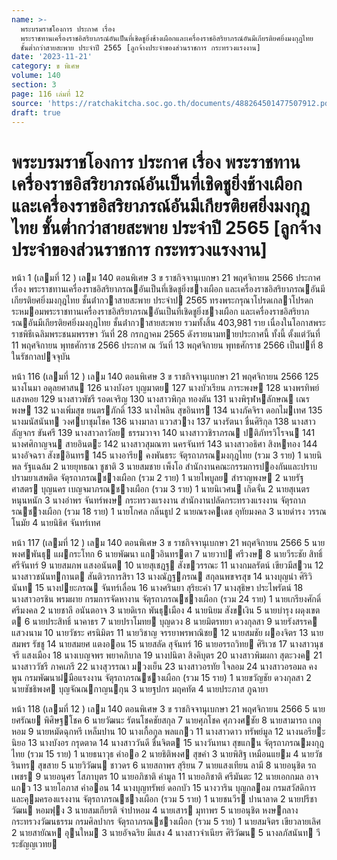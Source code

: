 ```yaml
---
name: >-
  พระบรมราชโองการ ประกาศ เรื่อง
  พระราชทานเครื่องราชอิสริยาภรณ์อันเป็นที่เชิดชูยิ่งช้างเผือกและเครื่องราชอิสริยาภรณ์อันมีเกียรติยศยิ่งมงกุฎไทย
  ชั้นต่ำกว่าสายสะพาย ประจำปี 2565 [ลูกจ้างประจำของส่วนราชการ กระทรวงแรงงาน]
date: '2023-11-21'
category: ข พิเศษ
volume: 140
section: 3
page: 116 เล่มที่ 12
source: 'https://ratchakitcha.soc.go.th/documents/488264501477507912.pdf'
draft: true
---
```


# พระบรมราชโองการ ประกาศ เรื่อง พระราชทานเครื่องราชอิสริยาภรณ์อันเป็นที่เชิดชูยิ่งช้างเผือกและเครื่องราชอิสริยาภรณ์อันมีเกียรติยศยิ่งมงกุฎไทย ชั้นต่ำกว่าสายสะพาย ประจำปี 2565 [ลูกจ้างประจำของส่วนราชการ กระทรวงแรงงาน]

หน้า 1 (เลมที่ 12 ) เลม 140 ตอนพิเศษ 3 ข ราชกิจจานุเบกษา 21 พฤศจิกายน 2566 ประกาศ เรื่อง พระราชทานเครื่องราชอิสริยาภรณอันเป็นที่เชิดชูยิ่งชางเผือก และเครื่องราชอิสริยาภรณอันมีเกียรติยศยิ่งมงกุฎไทย ชั้นต่ํากวาสายสะพาย ประจําป 2565 ทรงพระกรุณาโปรดเกลาโปรดกระหมอมพระราชทานเครื่องราชอิสริยาภรณอันเป็นที่เชิดชูยิ่งชางเผือก และเครื่องราชอิสริยาภรณอันมีเกียรติยศยิ่งมงกุฎไทย ชั้นต่ํากวาสายสะพาย รวมทั้งสิ้น 403,981 ราย เนื่องในโอกาสพระราชพิธีเฉลิมพระชนมพรรษา วันที่ 28 กรกฎาคม 2565 ดังรายนามทายประกาศนี้ ทั้งนี้ ตั้งแต่วันที่ 11 พฤศจิกายน พุทธศักราช 2566 ประกาศ ณ วันที่ 13 พฤศจิกายน พุทธศักราช 2566 เป็นปที่ 8 ในรัชกาลปจจุบัน

หน้า 116 (เลมที่ 12 ) เลม 140 ตอนพิเศษ 3 ข ราชกิจจานุเบกษา 21 พฤศจิกายน 2566 125 นางโนมา อดุลยศาสน 126 นางบังอร บุญมาตย 127 นางบัวเรียน ภาระพงษ 128 นางพรทิพย์ แสงหอย 129 นางสาวพัชรี รอดเจริญ 130 นางสาวพิกุล ทองตัน 131 นางพิรุฬหลักษณ เณรพงษ 132 นางเพิ่มสุข ยนตรภักดิ์ 133 นางไพลิน สุขอินทร 134 นางภัคจิรา ดอกไมเทศ 135 นางมนัสนันท วงศบาชุมโชค 136 นางมาลา แววสวาง 137 นางรัตนา ชื่นศิริกุล 138 นางสาวลัญจกร ขันศรี 139 นางสาวลาวัลย ธรรมวาจา 140 นางสาววชิราภรณ ปติภัทรวิโรจน 141 นางศศิกาญจน สายอินตะ 142 นางสาวสุมณฑา นครจันทร์ 143 นางสาวอธิศา สิงหทอง 144 นางอัจฉรา สังขอินทร 145 นางอารีย คงพันธระ จัตุรถาภรณมงกุฎไทย (รวม 3 ราย) 1 นายนิพล รัฐแฉล้ม 2 นายยุทธณา ชูชาติ 3 นายสมชาย เพ็งโอ สํานักงานคณะกรรมการปองกันและปราบปรามยาเสพติด จัตุรถาภรณชางเผือก (รวม 2 ราย) 1 นายไพบูลย สําราญพงษ 2 นายรัฐศาสตร บุญนคร เบญจมาภรณชางเผือก (รวม 3 ราย) 1 นายนิเวศน เกิดจั่น 2 นายสุเนตร หนุนหนัก 3 นางอําพร จันทร์พงษ กระทรวงแรงงาน สํานักงานปลัดกระทรวงแรงงาน จัตุรถาภรณชางเผือก (รวม 18 ราย) 1 นายโกศล กลิ่นธูป 2 นายณรงคเดช อุทัยมงคล 3 นายดํารง วรรณโนมัย 4 นายนิธิศ จันทร์เทศ

หน้า 117 (เลมที่ 12 ) เลม 140 ตอนพิเศษ 3 ข ราชกิจจานุเบกษา 21 พฤศจิกายน 2566 5 นายพงศพันธุ แผกระโทก 6 นายพัฒนา แกวอินทรตา 7 นายวาป ศรีวงษ 8 นายวีระชัย สิทธิ์ศรีจันทร์ 9 นายสมภพ แสงอนันต 10 นายสุเชฎฐ สังขวรรณะ 11 นางกมลรัตน์ เขียวมีสวน 12 นางสาวชนันทกานต สันติวรการสิรา 13 นางณัฏฐภรณ สกุลนพขจรสุข 14 นางบุญนํา ศิริวินันท 15 นางปยะภรณ จันทร์เลื่อน 16 นางศรินยา สุริยะคํา 17 นางสุธิษา ประไพรัตน์ 18 นางสาวอรชิน พรมผาย กรมการจัดหางาน จัตุรถาภรณชางเผือก (รวม 24 ราย) 1 นายเกรียงศักดิ์ ศรีมงคล 2 นายชาลี อนันตอาจ 3 นายดิเรก พันธุเมือง 4 นายนิยม สังขเงิน 5 นายบํารุง ผดุงเขตต 6 นายประสิทธิ์ นาคาธร 7 นายปราโมทย บุญดวง 8 นายมิตรทยา ดวงกุลสา 9 นายรังสรรค แสวงนาม 10 นายวัชระ ศรนิมิตร 11 นายวิชาญ จรรยาพรพาณิชย 12 นายสมชัย ผองจิตร 13 นายสมพร รัชชู 14 นายสมยศ แตงออน 15 นายสลัด สุจันทร์ 16 นายอรรถวิทย ศิริเวช 17 นางสาวนุชจรี แสงเมือง 18 นางเบญจพร พยาคภิบาล 19 นางปนิตา สิงคิบุตร 20 นางสาวพิมผกา สุตะวงค 21 นางสาววัชรี ภาคเภรี 22 นางสุวรรณา มวงเย็น 23 นางสาวอรทัย ใจลอม 24 นางสาวอรอมล คงพูน กรมพัฒนาฝมือแรงงาน จัตุรถาภรณชางเผือก (รวม 15 ราย) 1 นายขวัญชัย ดวงกุลสา 2 นายชัชธิพงศ บุญจัณณกาญนกุน 3 นายฐปกร มฤคทัต 4 นายประภาส ภูฉายา

หน้า 118 (เลมที่ 12 ) เลม 140 ตอนพิเศษ 3 ข ราชกิจจานุเบกษา 21 พฤศจิกายน 2566 5 นายยศรัณย พิศิษฐโชค 6 นายวัฒนะ รัตนโชคชัยสกุล 7 นายศุภโชค ศุภวงศชัย 8 นายสามารถ เกตุหอม 9 นายหมัดฉุกหรี เหล็มปาน 10 นางเกื้อกูล พลแกว 11 นางสาวดาว ทรัพย์มูล 12 นางนอรียะ นิยอ 13 นางบังอร กรุดตาด 14 นางสาววันดี ชื่นจิตต 15 นางวันทนา สุขแกน จัตุรถาภรณมงกุฎไทย (รวม 15 ราย) 1 นายธนาวุธ คําออ 2 นายธิติพงศ สุขคํา 3 นายพิสิฐ เหมือนแยม 4 นายวัชรินทร สุขสาย 5 นายวิวัฒน ชาวดร 6 นายสถาพร สุริยน 7 นายแสงเทียน ลามี 8 นายอนุชิต รถเพชร 9 นายอนุศร โสภาบุตร 10 นายอภิชาติ คํามูล 11 นายอภิชาติ ศรีมันตะ 12 นายเอกกมล อาจแกว 13 นายโอภาส คําออน 14 นางบุญทรัพย์ ดอกบัว 15 นางวาริน บุญกลอม กรมสวัสดิการและคุมครองแรงงาน จัตุรถาภรณชางเผือก (รวม 5 ราย) 1 นายชนวีร ปานาลาด 2 นายปรีชาวัฒน หอมฟุง 3 นายสมเกียรติ จําปาหอม 4 นายเสาร มุทาพร 5 นายอนุชิต หงษกลาง กระทรวงวัฒนธรรม กรมศิลปากร จัตุรถาภรณชางเผือก (รวม 5 ราย) 1 นายสมจิตร เขียวลายเลิศ 2 นายสายัณห อุนใหม 3 นายอัจฉริย มีแสง 4 นางสาวจําเนียร ศิริวัฒน 5 นางลภัสนันท วีระธัญญเวทย
